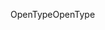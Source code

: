 <span data-ttu-id="1bf87-101">OpenType</span><span class="sxs-lookup"><span data-stu-id="1bf87-101">OpenType</span></span>